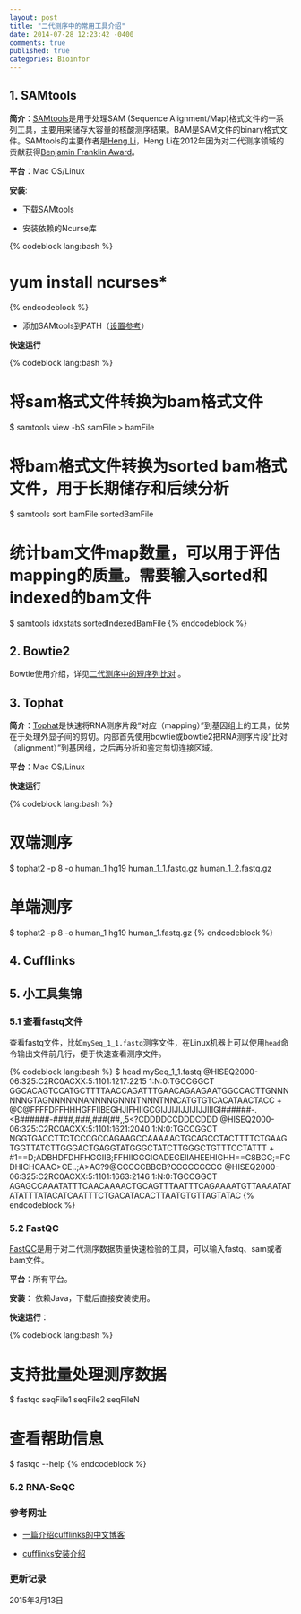 ```yaml
---
layout: post
title: "二代测序中的常用工具介绍"
date: 2014-07-28 12:23:42 -0400
comments: true
published: true
categories: Bioinfor
---
```


## 1. SAMtools ##

**简介**：[SAMtools](http://samtools.sourceforge.net/)是用于处理SAM (Sequence Alignment/Map)格式文件的一系列工具，主要用来储存大容量的核酸测序结果。BAM是SAM文件的binary格式文件。SAMtools的主要作者是[Heng Li](http://lh3lh3.users.sourceforge.net/)，Heng Li在2012年因为对二代测序领域的贡献获得[Benjamin Franklin Award](http://en.wikipedia.org/wiki/Benjamin_Franklin_Award_(Bioinformatics))。

**平台**：Mac OS/Linux

**安装**: 

* [下载](http://sourceforge.net/projects/samtools/files/)SAMtools

<!--more-->

* 安装依赖的Ncurse库

{% codeblock lang:bash %}
# yum install ncurses*
{% endcodeblock %}

* 添加SAMtools到PATH（[设置参考](http://yulongniu.bionutshell.org/blog/2010/11/08/linux-command/)）

**快速运行**

{% codeblock lang:bash %}
# 将sam格式文件转换为bam格式文件
$ samtools view -bS samFile > bamFile

# 将bam格式文件转换为sorted bam格式文件，用于长期储存和后续分析 
$ samtools sort bamFile sortedBamFile

# 统计bam文件map数量，可以用于评估mapping的质量。需要输入sorted和indexed的bam文件
$ samtools idxstats sortedIndexedBamFile
{% endcodeblock %}


## 2.  Bowtie2 ##

Bowtie使用介绍，详见[二代测序中的短序列比对](http://yulongniu.bionutshell.org/blog/2014/07/26/short-sequence-alignment/) 。


## 3. Tophat ##

**简介**：[Tophat](http://ccb.jhu.edu/software/tophat/index.shtml)是快速将RNA测序片段“对应（mapping）”到基因组上的工具，优势在于处理外显子间的剪切。内部首先使用bowtie或bowtie2把RNA测序片段“比对（alignment）”到基因组，之后再分析和鉴定剪切连接区域。

**平台**：Mac OS/Linux

**快速运行**

{% codeblock lang:bash %}
# 双端测序
$ tophat2 -p 8 -o human_1 hg19 human_1_1.fastq.gz human_1_2.fastq.gz

# 单端测序
$ tophat2 -p 8 -o human_1 hg19 human_1.fastq.gz
{% endcodeblock %}



## 4. Cufflinks ##




## 5. 小工具集锦 ##

### 5.1 查看fastq文件 ###

查看fastq文件，比如`mySeq_1_1.fastq`测序文件，在Linux机器上可以使用`head`命令输出文件前几行，便于快速查看测序文件。

{% codeblock lang:bash %}
$ head mySeq_1_1.fastq
@HISEQ2000-06:325:C2RC0ACXX:5:1101:1217:2215 1:N:0:TGCCGGCT
GGCACAGTCCATGCTTTTAACCAGATTTGAACAGAAGAATGGCCACTTGNNNNNNGTAGNNNNNNANNNNGNNNTNNNTNNCATGTGTCACATAACTACC
+
@C@FFFFDFFHHHGFFIIBEGHJIFHIIGCGIJJIJIJJIJIJJIIIGI######-.<B######-####,###,###(##,,5<?CDDDDCCDDDCDDD
@HISEQ2000-06:325:C2RC0ACXX:5:1101:1621:2040 1:N:0:TGCCGGCT
NGGTGACCTTCTCCCGCCAGAAGCCAAAAACTGCAGCCTACTTTTCTGAAGTGGTTATCTTGGGACTGAGGTATGGGCTATCTTGGGCTGTTTCCTATTT
+
#1==D;ADBHDFDHFHGGIIB;FFHIIGGGIGADEGEIIAHEEHIGHH==C8BGC;=FCDHICHCAAC>CE..;A>AC?9@CCCCCBBCB?CCCCCCCCC
@HISEQ2000-06:325:C2RC0ACXX:5:1101:1663:2146 1:N:0:TGCCGGCT
AGAGCCAAATATTTCAACAAAACTGCAGTTTAATTTCAGAAAATGTTAAAATATATATTTATACATCAATTTCTGACATACACTTAATGTGTTAGTATAC
{% endcodeblock %}

### 5.2 FastQC ###

[FastQC](http://www.bioinformatics.babraham.ac.uk/projects/fastqc/)是用于对二代测序数据质量快速检验的工具，可以输入fastq、sam或者bam文件。

**平台**：所有平台。

**安装**： 依赖Java，下载后直接安装使用。

**快速运行**：

{% codeblock lang:bash %}
# 支持批量处理测序数据
$ fastqc seqFile1 seqFile2 seqFileN

# 查看帮助信息
$ fastqc --help
{% endcodeblock %}

### 5.2 RNA-SeQC ###








### 参考网址 ###

* [一篇介绍cufflinks的中文博客](http://www.chenlianfu.com/?p=623)

* [cufflinks安装介绍](http://cole-trapnell-lab.github.io/cufflinks/getting_started/#common-uses-of-the-cufflinks-package)



### 更新记录 ###

2015年3月13日
